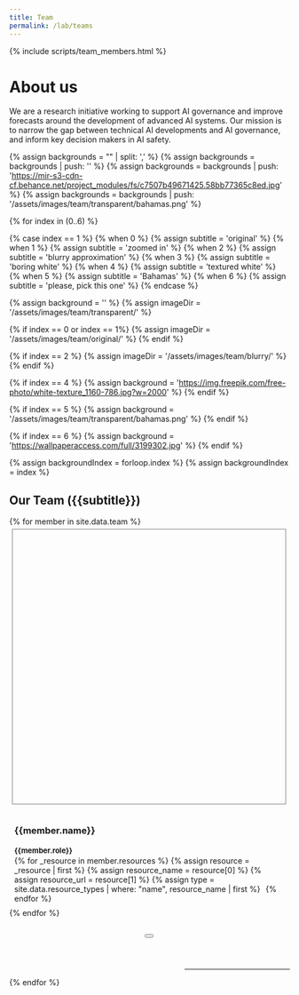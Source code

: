 ```yaml
---
title: Team
permalink: /lab/teams
---
```


<head>
  <style>
    .team-grid {
      grid-gap: 1.3rem !important;
      grid-template-columns: repeat(auto-fill, 230px);
    }

    .member {
      max-width: 250px;
      width: 100%;
    }

    @media (max-width: 550px) {
      .team-grid {
        justify-items: center;
      }

      .member {
        max-width: 300px;
        width: 100%;
      }
    }

    .member {
      padding: 5px;
    }

    .m0 .mug {
      background-size: cover !important;
      background-position: center !important;
    }


    #jaime-sevilla .mug {
      background-size: 135%, 100%;
      background-position: -40px -3px, 0px 0px;
    }

    #tamay-besiroglu .mug {
      background-size: 148%, 100%;
      background-position: -48px -8px, 0 0;
    }

    #pablo-villalobos .mug {
      background-size: 163%, 100%;
      background-position: -82px -51px, 0 0;
    }

    #anson-ho .mug {
      background-size: 141%, 100%;
      background-position: -56px -56px, 0 0;
    }

    #eduardo-infante-roldan .mug {
      background-size: 140%, 100%;
      background-position: -44px -23px, 0 0;
    }

    .m4#jaime-sevilla .mug, .m6#jaime-sevilla .mug {
      background-size: 135%, 158%;
      background-position: -40px -3px, 0px 0px;
    }

    .m4#tamay-besiroglu .mug, .m6#tamay-besiroglu .mug {
      background-size: 148%, 158%;
      background-position: -48px -8px, 0 0;
    }

    .m4#pablo-villalobos .mug, .m6#pablo-villalobos .mug {
      background-size: 163%, 158%;
      background-position: -82px -51px, 0 0;
    }

    .m4#anson-ho .mug, .m6#anson-ho .mug {
      background-size: 141%, 158%;
      background-position: -56px -56px, 0 0;
    }

    .m4#eduardo-infante-roldan .mug, .m6#eduardo-infante-roldan .mug {
      background-size: 140%, 158%;
      background-position: -44px -23px, 0 0;
    }

		.member .mug {
      padding-top: 100%;
      margin-bottom: 10px;
      //box-shadow: 0 0 4px 1px rgb(0 0 0 / 55%);
      border: 1px solid grey;
      background-size: cover;
      background-position: center;
      display: block;
    }

		.member:not(.mouse-over-resources):hover {
      cursor: pointer;
    }

		.member:not(.mouse-over-resources):hover, .member.selected {
      box-shadow: 0 0 6px 3px rgb(0 0 0 / 55%);
    }

    .member-resource, .member-resource:hover {
      color: black !important;
      margin-right: 0.4em;
    }

    .modal .member-resource {
      margin-right: 0.5em;
    }

		.modal .mug {
      width: 100%;
      border: 1px solid grey;
    }

    .member a {
      color: black !important;
      text-decoration: none;
    }

    .member-info {
      padding: 4px;
    }

    .member-role {
      font-size: 13px !important;
    }

    .member-name, .member-role {
      margin-bottom: 2px;
    }

    .member-description {
      margin-top: 15px;
      display: none;
    }

    .modal-header {
      align-items: flex-start;
    }

    .modal-content {
      display: flex;
    }

    .modal-content .description {
      flex: 0 0 60%;
      margin-right: 1em;
    }

    .modal-content .image {
      width: 100%;
    }

    @media (max-width: 550px) {
      .modal .mug {
        display: none;
      }

      .modal-content {
        display: block;
      }
    }

    /* Helps directing the attention when jumping to the miniprofile of a member (remove?) */
    body:not(.clicked) :target {
      box-shadow: 0 0 18px 3px rgb(203 104 253 / 74%);
    }
  </style>

  <script>
    // TODO Implement this properly
    document.body.addEventListener("touchstart", e => document.body.classList.add("clicked"));
    document.body.addEventListener("click", e => document.body.classList.add("clicked"));
  </script>
</head>

{% include scripts/team_members.html %}

# About us
We are a research initiative working to support AI governance and improve forecasts around the development of advanced AI systems. Our mission is to narrow the gap between technical AI developments and AI governance, and inform key decision makers in AI safety.

{% assign backgrounds = "" | split: ',' %}
{% assign backgrounds = backgrounds | push: '' %}
{% assign backgrounds = backgrounds | push: 'https://mir-s3-cdn-cf.behance.net/project_modules/fs/c7507b49671425.58bb77365c8ed.jpg' %}
{% assign backgrounds = backgrounds | push: '/assets/images/team/transparent/bahamas.png' %}


{% for index in (0..6) %}

{% case index == 1 %}
{% when 0 %}
  {% assign subtitle = 'original' %}
{% when 1 %}
  {% assign subtitle = 'zoomed in' %}
{% when 2 %}
  {% assign subtitle = 'blurry approximation' %}
{% when 3 %}
  {% assign subtitle = 'boring white' %}
{% when 4 %}
  {% assign subtitle = 'textured white' %}
{% when 5 %}
  {% assign subtitle = 'Bahamas' %}
{% when 6 %}
  {% assign subtitle = 'please, pick this one' %}
{% endcase %}

{% assign background = '' %}
{% assign imageDir = '/assets/images/team/transparent/' %}

{% if index == 0 or index == 1%}
  {% assign imageDir = '/assets/images/team/original/' %}
{% endif %}

{% if index == 2 %}
  {% assign imageDir = '/assets/images/team/blurry/' %}
{% endif %}

{% if index == 4 %}
  {% assign background = 'https://img.freepik.com/free-photo/white-texture_1160-786.jpg?w=2000' %}
{% endif %}

{% if index == 5 %}
  {% assign background = '/assets/images/team/transparent/bahamas.png' %}
{% endif %}

{% if index == 6 %}
  {% assign background = 'https://wallpaperaccess.com/full/3199302.jpg' %}
{% endif %}

{% assign backgroundIndex = forloop.index %}
{% assign backgroundIndex = index %}

## Our Team ({{subtitle}})

<div class="collection-grid team-grid">
  {% for member in site.data.team %}
  <div class="member m{{backgroundIndex}}" id="{{member.id}}">
    <div class="mug" style="background-image: url('{{member.id | prepend: imageDir | append: '.png' | relative_url }}'), url('{{background}}')"></div>
    <div class="member-info">
      <h3 class="member-name">{{member.name}}</h3>
      <h4 class="member-role">{{member.role}}</h4>
      <div class="member-resources">
        {% for _resource in member.resources %}
          {% assign resource = _resource | first %}
          {% assign resource_name = resource[0] %}
          {% assign resource_url = resource[1] %}
          {% assign type = site.data.resource_types | where: "name", resource_name | first %}
          <a class="member-resource" href="{{resource_url}}"><i class="bi bi-{{type.icon}}"></i></a>
        {% endfor %}
      </div>
      <p class="member-description">{{member.description}}</p>
    </div>
  </div>
  {% endfor %}
</div>

<!-- Member modal -->
<div class="modal micromodal-slide" id="member-modal-{{backgroundIndex}}" aria-hidden="true">
  <div class="modal-overlay" tabindex="-1" data-micromodal-close>
    <div class="modal-container" role="dialog" aria-modal="true" aria-labelledby="member-modal-title">
      <header class="modal-header">
        <div>
          <h2 class="modal-title">
          </h2>
          <h3 class="member-role"></h3>
        </div>
        <button class="modal-close" aria-label="Close modal" data-micromodal-close></button>
      </header>
      <div class="modal-content-content">
        <!--<img class="mug">-->
        <div class="modal-content">
          <div class="description">
          </div>
          <div class="image">
            <img class="mug">
          </div>
        </div>
        <footer class="modal-footer">
        </footer>
      </div>
    </div>
  </div>
</div>

<script src="/assets/js/umbrella.min.js"></script>
<script>
  document.addEventListener("DOMContentLoaded", function() {
    MicroModal.init({
      awaitCloseAnimation: true,
    });

    function showModal(memberDom, member) {
      let modal = document.querySelector('#member-modal-{{backgroundIndex}}');

      modal.querySelector('.modal-title').innerHTML = member.name;
      modal.querySelector('.member-role').innerHTML = member.role;
      modal.querySelector('.description').innerHTML = member.description;
      modal.querySelector('.mug').src = `{{imageDir}}/${member.id}.png`;
      modal.querySelector('.mug').style.backgroundImage = 'url({{background}})';
      modal.querySelector('.mug').style.backgroundPositionY = '-187px';
      modal.querySelector('.modal-container').scrollTop = 0;

      modal.querySelector('.modal-footer').innerHTML = '';
      for (let resource of member.resources) {
        let resourceDom = u(`<a class="member-resource" href="${resource.url}"><i class="bi bi-${resource.icon}"></i></a>`).first();
        modal.querySelector('.modal-footer').appendChild(resourceDom);
      }

      MicroModal.show('member-modal-{{backgroundIndex}}', {

        onShow: () => {
          memberDom.classList.add('selected');

          // For some reason, the resources get focused when the modal is shown
          document.activeElement.blur();
        },
        onClose: () => {
          memberDom.classList.remove('selected');
        },
      });
    }

    for (let member of document.querySelectorAll('.member.m{{backgroundIndex}}')) {
      console.log(member);
      let mug = member.querySelector('.mug');
      let resources = member.querySelector('.member-resources');

      resources.addEventListener('mouseenter', () => member.classList.add('mouse-over-resources'));
      resources.addEventListener('mouseleave', () => member.classList.remove('mouse-over-resources'));

      member.addEventListener('click', (e) => {
        if (e.target != resources && !resources.contains(e.target)) {
          showModal(member, teamMembers[member.id]);
        }
      });
    }
  });
</script>

{% endfor %}
